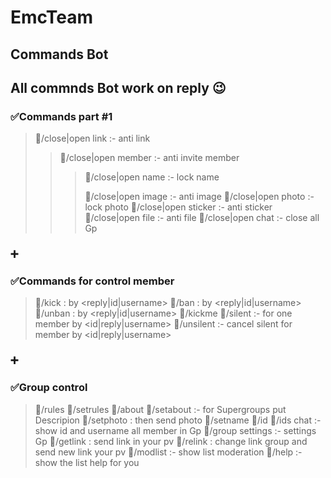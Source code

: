 # EmcTeam
## Commands Bot
## All commnds Bot work on reply 😉
### ✅Commands part #1
>💭/close|open link :- anti link
>
>>💭/close|open member :- anti invite member
>>>💭/close|open name :- lock name
>>>
>>>💭/close|open image :- anti image
>💭/close|open photo :- lock photo
>💭/close|open sticker :- anti sticker
>💭/close|open file :- anti file
>💭/close|open chat :- close all Gp
### ➕
### ✅Commands for control member
>💭/kick : by <reply|id|username>
>💭/ban : by <reply|id|username>
>💭/unban : by <reply|id|username>
>💭/kickme
>💭/silent :- for one member by <id|reply|username>
>💭/unsilent :- cancel silent for member by <id|reply|username> 
>
### ➕
### ✅Group control 
>💭/rules
>💭/setrules <write rules>
>💭/about
>💭/setabout <write about> :- for Supergroups put Descripion
>💭/setphoto : then send photo
>💭/setname <write name>
>💭/id
>💭/ids chat :- show id and username all member in Gp
>💭/group settings :- settings Gp
>💭/getlink : send link in your pv
>💭/relink <id-chat> : change link group and send new link your pv
>💭/modlist :- show list moderation
>💭/help :- show the list help for you


